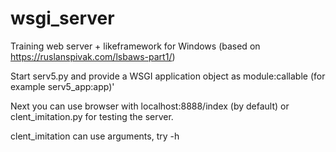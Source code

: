 # wsgi_server
Training web server + likeframework for Windows
(based on https://ruslanspivak.com/lsbaws-part1/)

Start serv5.py and provide a WSGI application object as module:callable
(for example serv5_app:app)'

Next you can use browser with localhost:8888/index (by default) or
clent_imitation.py for testing the server.

clent_imitation can use arguments, try -h

